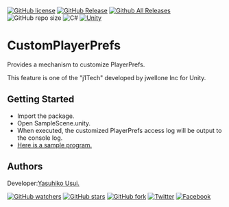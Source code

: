 [![GitHub license](https://img.shields.io/github/license/jwellone/CustomPlayerPrefs.svg?style=plastic)](https://github.com/jwellone/CustomPlayerPrefs/blob/main/LICENSE)
[![GitHub Release](https://img.shields.io/github/v/release/jwellone/CustomPlayerPrefs.svg?style=plastic)](https://GitHub.com/jwellone/CustomPlayerPrefs/releases/latest)
[![Github All Releases](https://img.shields.io/github/downloads/jwellone/CustomPlayerPrefs/total?color=blue&style=plastic)](https://GitHub.com/jwellone/CustomPlayerPrefs/releases)
![GitHub repo size](https://img.shields.io/github/repo-size/jwellone/CustomPlayerPrefs?label=size&style=plastic)
![C#](https://img.shields.io/badge/C%23-239120?logo=c-sharp&style=plastic)
[![Unity](https://img.shields.io/badge/Unity-100000?logo=unity&style=plastic)](https://unity.com)


# CustomPlayerPrefs
Provides a mechanism to customize PlayerPrefs.

This feature is one of the "j1Tech" developed by jwellone Inc for Unity.


## Getting Started
- Import the package.
- Open SampleScene.unity.
- When executed, the customized PlayerPrefs access log will be output to the console log.
- [Here is a sample program.](https://github.com/jwellone/CustomPlayerPrefs/blob/main/Assets/jwellone/CustomPlayerPrefs/Sample/Scripts/SampleScene.cs)

## Authors
Developer:[Yasuhiko Usui.](https://github.com/UsuiYasuhiko-jw1)


[![GitHub watchers](https://img.shields.io/github/watchers/jwellone/CustomPlayerPrefs.svg?style=social&label=Watch)](https://GitHub.com/jwellone/CustomPlayerPrefs/watchers/)
[![GitHub stars](https://img.shields.io/github/stars/jwellone/CustomPlayerPrefs.svg?style=social&label=Stars)](https://GitHub.com/jwellone/CustomPlayerPrefs/stargazers)
[![GitHub fork](https://img.shields.io/github/forks/jwellone/CustomPlayerPrefs.svg?style=social&label=Fork)](https://GitHub.com/jwellone/CustomPlayerPrefs/network/members)
[![Twitter](https://img.shields.io/twitter/follow/jwellone?label=Twitter&logo=twitter&style=social)](http://twitter.com/jwellone)
[![Facebook](https://img.shields.io/badge/Facebook-1877F2?style=for-the-badge&logo=facebook&logoColor=white&style=plastic)](https://www.facebook.com/jwellone)
